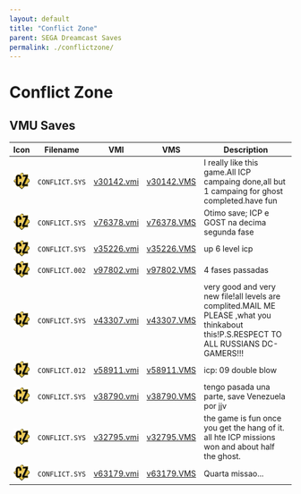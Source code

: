```yaml
---
layout: default
title: "Conflict Zone"
parent: SEGA Dreamcast Saves
permalink: ./conflictzone/
---
```

# Conflict Zone

## VMU Saves

| Icon | Filename | VMI | VMS | Description |
|------|----------|-----|-----|-------------|
| ![Conflict Zone](../icons/CONFLICT.SYS.GIF) | `CONFLICT.SYS` | [v30142.vmi](v30142.vmi) | [v30142.VMS](v30142.VMS) | I really like this game.All ICP campaing done,all but 1 campaing for ghost completed.have fun  |
| ![Conflict Zone](../icons/CONFLICT.SYS.GIF) | `CONFLICT.SYS` | [v76378.vmi](v76378.vmi) | [v76378.VMS](v76378.VMS) | Otimo save; ICP e GOST na decima segunda fase  |
| ![Conflict Zone](../icons/CONFLICT.SYS.GIF) | `CONFLICT.SYS` | [v35226.vmi](v35226.vmi) | [v35226.VMS](v35226.VMS) | up 6 level icp  |
| ![Conflict Zone](../icons/CONFLICT.002.GIF) | `CONFLICT.002` | [v97802.vmi](v97802.vmi) | [v97802.VMS](v97802.VMS) | 4 fases passadas  |
| ![Conflict Zone](../icons/CONFLICT.SYS.GIF) | `CONFLICT.SYS` | [v43307.vmi](v43307.vmi) | [v43307.VMS](v43307.VMS) | very good and very new file!all levels are complited.MAIL ME PLEASE ,what you thinkabout this!P.S.RESPECT TO ALL RUSSIANS DC-GAMERS!!!  |
| ![Conflict Zone](../icons/CONFLICT.012.GIF) | `CONFLICT.012` | [v58911.vmi](v58911.vmi) | [v58911.VMS](v58911.VMS) | icp: 09 double blow  |
| ![Conflict Zone](../icons/CONFLICT.SYS.GIF) | `CONFLICT.SYS` | [v38790.vmi](v38790.vmi) | [v38790.VMS](v38790.VMS) | tengo pasada una parte, save Venezuela por jjv  |
| ![Conflict Zone](../icons/CONFLICT.SYS.GIF) | `CONFLICT.SYS` | [v32795.vmi](v32795.vmi) | [v32795.VMS](v32795.VMS) | the game is fun once you get the hang of it. all  hte ICP missions won and about half the ghost.  |
| ![Conflict Zone](../icons/CONFLICT.SYS.GIF) | `CONFLICT.SYS` | [v63179.vmi](v63179.vmi) | [v63179.VMS](v63179.VMS) | Quarta missao...  |
